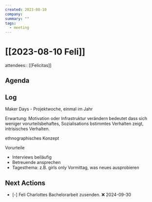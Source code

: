 ```yaml
---
created: 2023-08-10
company: 
summary: ""
tags:
  - meeting
---
```


# [[2023-08-10 Feli]]

attendees:: [[Felicitas]]

## Agenda

## Log

Maker Days - Projektwoche, einmal im Jahr

Erwartung: Motivation oder Infrastruktur verändern bedeutet dass sich weniger vorurteilsbehaftes, Sozialisations bstimmtes Verhalten zeigt, intrisisches Verhalten.

ethnographisches Konzept

Vorurteile

- Interviews beiläufig
- Betreuende ansprechen
- Tagesthema: z.B. girls only Vormittag, was neues ausprobieren

## Next Actions

- [-] Feli Charlottes Bachelorarbeit zusenden. ❌ 2024-09-30
